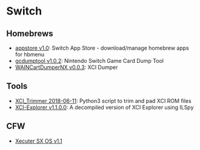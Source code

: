 # Switch
## Homebrews

* [appstore v1.0](https://github.com/vgmoose/appstorenx): Switch App Store - download/manage homebrew apps for hbmenu
* [gcdumptool v1.0.2](https://github.com/DarkMatterCore/gcdumptool): Nintendo Switch Game Card Dump Tool
* [WAINCartDumperNX v0.0.3](https://gbatemp.net/threads/xci-dumper.506700/): XCI Dumper

## Tools

* [XCI_Trimmer 2018-06-11](https://github.com/AnalogMan151/XCI_Trimmer): Python3 script to trim and pad XCI ROM files
* [XCI-Explorer v1.1.0.0](https://github.com/StudentBlake/XCI-Explorer): A decompiled version of XCI Explorer using ILSpy


## CFW

* [Xecuter SX OS v1.1](https://sx.xecuter.com/)
